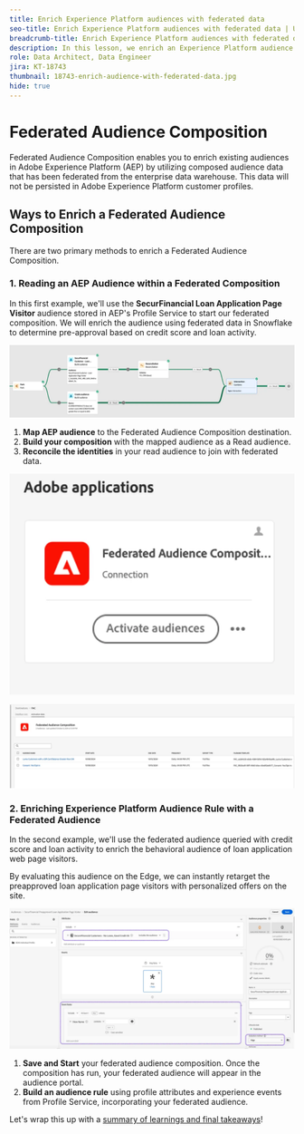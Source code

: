 ```yaml
---
title: Enrich Experience Platform audiences with federated data
seo-title: Enrich Experience Platform audiences with federated data | Unlock cross-channel insights with Federated Audience Composition
breadcrumb-title: Enrich Experience Platform audiences with federated data
description: In this lesson, we enrich an Experience Platform audience with federated data.
role: Data Architect, Data Engineer
jira: KT-18743
thumbnail: 18743-enrich-audience-with-federated-data.jpg
hide: true
---
```


# Federated Audience Composition

Federated Audience Composition enables you to enrich existing audiences in Adobe Experience Platform (AEP) by utilizing composed audience data that has been federated from the enterprise data warehouse. This data will not be persisted in Adobe Experience Platform customer profiles.

## Ways to Enrich a Federated Audience Composition

There are two primary methods to enrich a Federated Audience Composition. 

### 1. Reading an AEP Audience within a Federated Composition

In this first example, we'll use the **SecurFinancial Loan Application Page Visitor** audience stored in AEP's Profile Service to start our federated composition. We will enrich the audience using federated data in Snowflake to determine pre-approval based on credit score and loan activity.

![federated-composition-example](assets/snowflake-preapproval.png)

1. **Map AEP audience** to the Federated Audience Composition destination.
2. **Build your composition** with the mapped audience as a Read audience.
3. **Reconcile the identities** in your read audience to join with federated data.

 ![federated-method-1-1](assets/federated-method-1-1.png)

 ![federated-method-1-2](assets/federated-method-1-2.png)

### 2. Enriching Experience Platform Audience Rule with a Federated Audience

In the second example, we'll use the federated audience queried with credit score and loan activity to enrich the behavioral audience of loan application web page visitors.

By evaluating this audience on the Edge, we can instantly retarget the preapproved loan application page visitors with personalized offers on the site.

![edge-audience-enrich](assets/edge-audience-enrich.png)

1. **Save and Start** your federated audience composition. Once the composition has run, your federated audience will appear in the audience portal.
2. **Build an audience rule** using profile attributes and experience events from Profile Service, incorporating your federated audience.

Let's wrap this up with a [summary of learnings and final takeaways](conclusion.md)!

